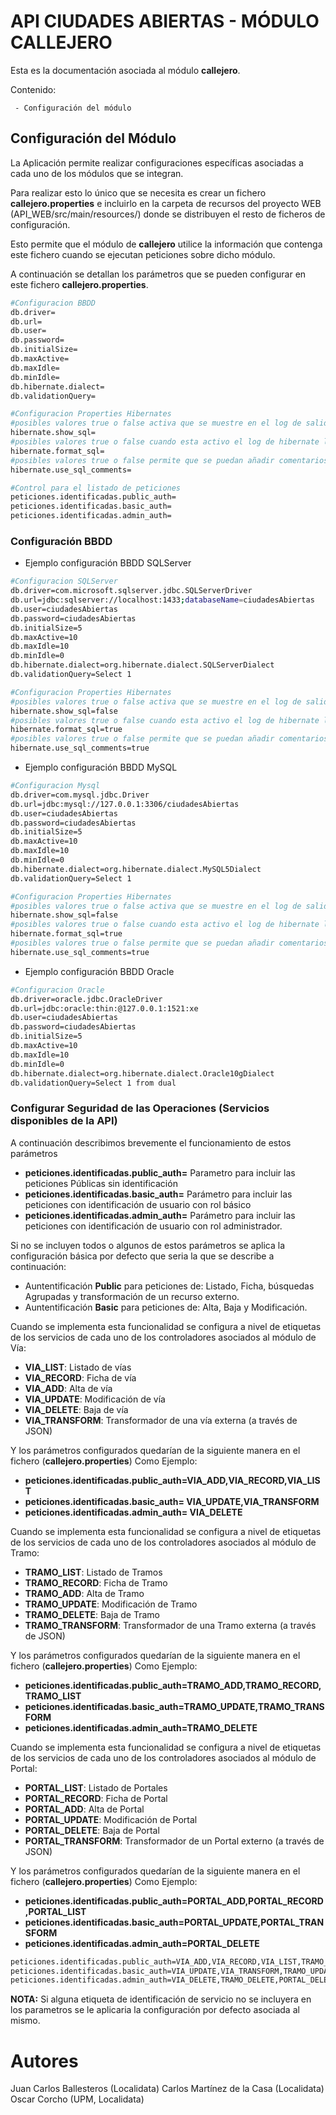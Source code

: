 
# API CIUDADES ABIERTAS - MÓDULO CALLEJERO

Esta es la documentación asociada al módulo **callejero**.

Contenido:
   
     - Configuración del módulo 



## Configuración del Módulo

La Aplicación permite realizar configuraciones específicas asociadas a cada uno de los módulos que se integran.

Para realizar esto lo único que se necesita es crear un fichero **callejero.properties** e incluirlo en la carpeta de recursos del proyecto WEB (API_WEB/src/main/resources/) donde se distribuyen el resto de ficheros de configuración.

Esto permite que el módulo de **callejero** utilice la información que contenga este fichero cuando se ejecutan peticiones sobre dicho módulo.

A continuación se detallan los parámetros que se pueden configurar en este fichero **callejero.properties**.


```sh
#Configuracion BBDD
db.driver=
db.url=
db.user=
db.password=
db.initialSize=
db.maxActive=
db.maxIdle=
db.minIdle=
db.hibernate.dialect=
db.validationQuery=

#Configuracion Properties Hibernates
#posibles valores true o false activa que se muestre en el log de salida todas las sentencias de hibernate que se ejecutan en la aplicación.
hibernate.show_sql=
#posibles valores true o false cuando esta activo el log de hibernate las sentencias de SQL se les da formato para que puedan verse en mas de una unica linea de log.
hibernate.format_sql=
#posibles valores true o false permite que se puedan añadir comentarios a las sentencias de SQL mediante programación
hibernate.use_sql_comments=

#Control para el listado de peticiones 
peticiones.identificadas.public_auth=
peticiones.identificadas.basic_auth=
peticiones.identificadas.admin_auth= 

```

### Configuración BBDD

- Ejemplo configuración BBDD SQLServer

```sh
#Configuracion SQLServer
db.driver=com.microsoft.sqlserver.jdbc.SQLServerDriver
db.url=jdbc:sqlserver://localhost:1433;databaseName=ciudadesAbiertas
db.user=ciudadesAbiertas
db.password=ciudadesAbiertas
db.initialSize=5
db.maxActive=10
db.maxIdle=10
db.minIdle=0
db.hibernate.dialect=org.hibernate.dialect.SQLServerDialect
db.validationQuery=Select 1

#Configuracion Properties Hibernates
#posibles valores true o false activa que se muestre en el log de salida todas las sentencias de hibernate que se ejecutan en la aplicación.
hibernate.show_sql=false
#posibles valores true o false cuando esta activo el log de hibernate las sentencias de SQL se les da formato para que puedan verse en mas de una unica linea de log.
hibernate.format_sql=true
#posibles valores true o false permite que se puedan añadir comentarios a las sentencias de SQL mediante programación
hibernate.use_sql_comments=true
```


- Ejemplo configuración BBDD MySQL

```sh
#Configuracion Mysql
db.driver=com.mysql.jdbc.Driver
db.url=jdbc:mysql://127.0.0.1:3306/ciudadesAbiertas
db.user=ciudadesAbiertas
db.password=ciudadesAbiertas
db.initialSize=5
db.maxActive=10
db.maxIdle=10
db.minIdle=0
db.hibernate.dialect=org.hibernate.dialect.MySQL5Dialect
db.validationQuery=Select 1

#Configuracion Properties Hibernates
#posibles valores true o false activa que se muestre en el log de salida todas las sentencias de hibernate que se ejecutan en la aplicación.
hibernate.show_sql=false
#posibles valores true o false cuando esta activo el log de hibernate las sentencias de SQL se les da formato para que puedan verse en mas de una unica linea de log.
hibernate.format_sql=true
#posibles valores true o false permite que se puedan añadir comentarios a las sentencias de SQL mediante programación
hibernate.use_sql_comments=true
```


- Ejemplo configuración BBDD Oracle

```sh
#Configuracion Oracle
db.driver=oracle.jdbc.OracleDriver
db.url=jdbc:oracle:thin:@127.0.0.1:1521:xe
db.user=ciudadesAbiertas
db.password=ciudadesAbiertas
db.initialSize=5
db.maxActive=10
db.maxIdle=10
db.minIdle=0
db.hibernate.dialect=org.hibernate.dialect.Oracle10gDialect
db.validationQuery=Select 1 from dual
```


### Configurar Seguridad de las Operaciones (Servicios disponibles de la API)
A continuación describimos brevemente el funcionamiento de estos parámetros
- **peticiones.identificadas.public_auth=**  Parametro para incluir las peticiones Públicas sin identificación
- **peticiones.identificadas.basic_auth=** Parámetro para incluir las peticiones con identificación de usuario con rol básico
- **peticiones.identificadas.admin_auth=**
Parámetro para incluir las peticiones con identificación de usuario con rol administrador. 

Si no se incluyen todos o algunos de estos parámetros se aplica la configuración básica por defecto que seria la que se describe a continuación:
- Auntentificación **Public** para peticiones de: Listado, Ficha, búsquedas Agrupadas y transformación de un recurso externo.
- Auntentificación **Basic** para peticiones de: Alta, Baja y Modificación.

Cuando se implementa esta funcionalidad se configura a nivel de etiquetas de los servicios de cada uno de los controladores asociados al módulo de Vía:
- **VIA_LIST**: Listado de vías
- **VIA_RECORD**: Ficha de vía
- **VIA_ADD**:  Alta de vía
- **VIA_UPDATE**: Modificación de vía
- **VIA_DELETE**: Baja de vía
- **VIA_TRANSFORM**: Transformador de una vía externa (a través de JSON)

Y los parámetros configurados quedarían de la siguiente manera en el fichero (**callejero.properties**) Como Ejemplo:
- **peticiones.identificadas.public_auth=VIA_ADD,VIA_RECORD,VIA_LIST**
- **peticiones.identificadas.basic_auth= VIA_UPDATE,VIA_TRANSFORM**
- **peticiones.identificadas.admin_auth= VIA_DELETE**

Cuando se implementa esta funcionalidad se configura a nivel de etiquetas de los servicios de cada uno de los controladores asociados al módulo de Tramo:
- **TRAMO_LIST**: Listado de Tramos
- **TRAMO_RECORD**: Ficha de Tramo
- **TRAMO_ADD**:  Alta de Tramo
- **TRAMO_UPDATE**: Modificación de Tramo
- **TRAMO_DELETE**: Baja de Tramo
- **TRAMO_TRANSFORM**: Transformador de una Tramo externa (a través de JSON)

Y los parámetros configurados quedarían de la siguiente manera en el fichero (**callejero.properties**) Como Ejemplo:
- **peticiones.identificadas.public_auth=TRAMO_ADD,TRAMO_RECORD,TRAMO_LIST**
- **peticiones.identificadas.basic_auth=TRAMO_UPDATE,TRAMO_TRANSFORM**
- **peticiones.identificadas.admin_auth=TRAMO_DELETE**

Cuando se implementa esta funcionalidad se configura a nivel de etiquetas de los servicios de cada uno de los controladores asociados al módulo de Portal:
- **PORTAL_LIST**: Listado de Portales
- **PORTAL_RECORD**: Ficha de Portal
- **PORTAL_ADD**:  Alta de Portal
- **PORTAL_UPDATE**: Modificación de Portal
- **PORTAL_DELETE**: Baja de Portal
- **PORTAL_TRANSFORM**: Transformador de un Portal externo (a través de JSON)

Y los parámetros configurados quedarían de la siguiente manera en el fichero (**callejero.properties**) Como Ejemplo:
- **peticiones.identificadas.public_auth=PORTAL_ADD,PORTAL_RECORD,PORTAL_LIST**
- **peticiones.identificadas.basic_auth=PORTAL_UPDATE,PORTAL_TRANSFORM**
- **peticiones.identificadas.admin_auth=PORTAL_DELETE**





```sh
peticiones.identificadas.public_auth=VIA_ADD,VIA_RECORD,VIA_LIST,TRAMO_ADD,TRAMO_RECORD,TRAMO_LIST,PORTAL_ADD,PORTAL_RECORD,PORTAL_LIST
peticiones.identificadas.basic_auth=VIA_UPDATE,VIA_TRANSFORM,TRAMO_UPDATE,TRAMO_TRANSFORM,PORTAL_UPDATE,PORTAL_TRANSFORM
peticiones.identificadas.admin_auth=VIA_DELETE,TRAMO_DELETE,PORTAL_DELETE
```

**NOTA:** Si alguna etiqueta de identificación de servicio no se incluyera en los parametros se le aplicaria la configuración por defecto asociada al mismo.



# Autores
Juan Carlos Ballesteros (Localidata)
Carlos Martínez de la Casa (Localidata)
Oscar Corcho (UPM, Localidata)